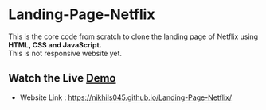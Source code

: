 # Landing-Page-Netflix
This is the core code from scratch to clone the landing page of Netflix using **HTML, CSS and JavaScript.**<br>
This is not responsive website yet.

## Watch the Live [Demo](https://nikhils045.github.io/Landing-Page-Netflix/)
- Website Link : https://nikhils045.github.io/Landing-Page-Netflix/
